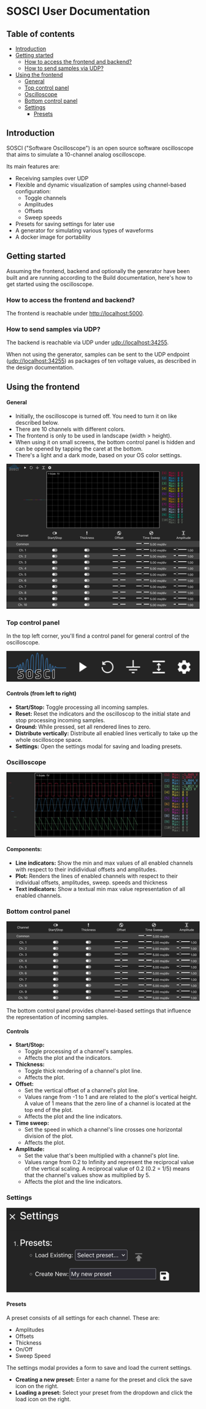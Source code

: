 # SOSCI User Documentation

## Table of contents

- [Introduction](#introduction)
- [Getting started](#getting-started)
    - [How to access the frontend and backend?](#how-to-access-the-frontend-and-backend)
    - [How to send samples via UDP?](#how-to-send-samples-via-udp)
- [Using the frontend](#using-the-frontend)
    - [General](#general)
    - [Top control panel](#top-control-panel)
    - [Oscilloscope](#oscilloscope)
    - [Bottom control panel](#bottom-control-panel)
    - [Settings](#settings)
        - [Presets](#presets)

## Introduction

SOSCI ("Software Oscilloscope") is an open source software oscilloscope that aims to simulate a 10-channel analog
oscilloscope.

Its main features are:

- Receiving samples over UDP
- Flexible and dynamic visualization of samples using channel-based configuration:
    - Toggle channels
    - Amplitudes
    - Offsets
    - Sweep speeds
- Presets for saving settings for later use
- A generator for simulating various types of waveforms
- A docker image for portability

## Getting started

Assuming the frontend, backend and optionally the generator have been built and are running according to the Build
documentation, here's how to get started using the oscilloscope.

### How to access the frontend and backend?

The frontend is reachable under [http://localhost:5000](http://localhost:5000).

### How to send samples via UDP?

The backend is reachable via UDP under [udp://localhost:34255](udp://localhost:34255).

When not using the generator, samples can be sent to the UDP endpoint ([udp://localhost:34255](udp://localhost:34255))
as packages of ten voltage values, as described in the design documentation.

<div style="page-break-after: always;"></div>

## Using the frontend

#### General

- Initially, the oscilloscope is turned off. You need to turn it on like described below.
- There are 10 channels with different colors.
- The frontend is only to be used in landscape (width > height).
- When using it on small screens, the bottom control panel is hidden and can be opened by tapping the caret at the
  bottom.
- There's a light and a dark mode, based on your OS color settings.

![frontend-full.png](frontend-full.png)

<div style="page-break-after: always;"></div>

### Top control panel

In the top left corner, you'll find a control panel for general control of the oscilloscope.

![frontend-top-control-panel.png](frontend-top-control-panel.png)

#### Controls (from left to right)

- **Start/Stop:** Toggle processing all incoming samples.
- **Reset:** Reset the indicators and the oscilloscop to the initial state and stop processing incoming samples.
- **Ground:** While pressed, set all rendered lines to zero.
- **Distribute vertically:** Distribute all enabled lines vertically to take up the whole oscilloscope space.
- **Settings:** Open the settings modal for saving and loading presets.

<div style="page-break-after: always;"></div>

### Oscilloscope

![frontend-oscilloscope.png](frontend-oscilloscope.png)

#### Components:

- **Line indicators:** Show the min and max values of all enabled channels with respect to their indidividual offsets
  and amplitudes.
- **Plot:** Renders the lines of enabled channels with respect to their individual offsets, amplitudes, sweep.
  speeds and thickness
- **Text indicators:** Show a textual min max value representation of all enabled channels.

<div style="page-break-after: always;"></div>

### Bottom control panel

![frontend-bottom-control-panel.png](frontend-bottom-control-panel.png)

The bottom control panel provides channel-based settings that influence the representation of incoming samples.

#### Controls

- **Start/Stop:**
    - Toggle processing of a channel's samples.
    - Affects the plot and the indicators.
- **Thickness:**
    - Toggle thick rendering of a channel's plot line.
    - Affects the plot.
- **Offset:**
    - Set the vertical offset of a channel's plot line.
    - Values range from -1 to 1 and are related to the plot's vertical height. A value of 1 means that the zero line of
      a channel is located at the top end of the plot.
    - Affects the plot and the line indicators.
- **Time sweep:**
    - Set the speed in which a channel's line crosses one horizontal division of the plot.
    - Affects the plot.
- **Amplitude:**
    - Set the value that's been multiplied with a channel's plot line.
    - Values range from 0.2 to Infinity and represent the reciprocal value of the vertical scaling. A reciprocal value
      of 0.2 (0.2 = 1/5) means that the channel's values show as multiplied by 5.
    - Affects the plot and the line indicators.

<div style="page-break-after: always;"></div>

### Settings

![frontend-settings.png](frontend-settings.png)

#### Presets

A preset consists of all settings for each channel. These are:

- Amplitudes
- Offsets
- Thickness
- On/Off
- Sweep Speed

The settings modal provides a form to save and load the current settings.

- **Creating a new preset:** Enter a name for the preset and click the save icon on the right.
- **Loading a preset:** Select your preset from the dropdown and click the load icon on the right.